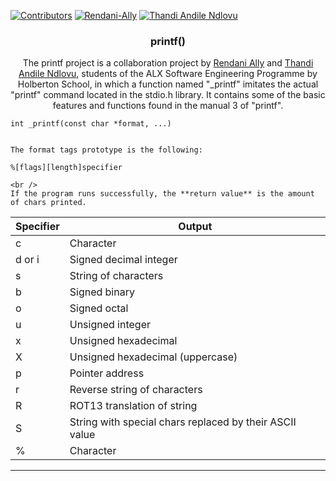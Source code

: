 [![Contributors][contributors-shield]][contributors-url]
[![Rendani-Ally][github-shield]](https://github.com/Rendani-Ally)
[![Thandi Andile Ndlovu][github-shield]](https://github.com/0506Andy)

  
<p align="center">
  <h3 align="center">printf()</h3>
<p align="center">
    The printf project is a collaboration project by <a href="https://github.com/Rendani-Ally">Rendani Ally<a/> and <a href="https://github.com/0506Andy">Thandi Andile Ndlovu<a/>, students of the ALX Software Engineering Programme by Holberton School, in which a function named "_printf" imitates the actual "printf" command located in the stdio.h library. It contains some of the basic features and functions found in the manual 3 of "printf".
    <br />
	
	int _printf(const char *format, ...)


	The format tags prototype is the following:

	%[flags][length]specifier

    <br />
    If the program runs successfully, the **return value** is the amount of chars printed.
	
| Specifier | Output |
| ------------- | ------------- |
| c  | Character  |
| d or i | Signed decimal integer |
| s  | String of characters  |
| b  | Signed binary  |
| o  | Signed octal  |
| u  | Unsigned integer  |
| x  | Unsigned hexadecimal  |
| X  | Unsigned hexadecimal (uppercase)  |
| p  | Pointer address  |
| r  | Reverse string of characters |
| R  | ROT13 translation of string |
| S  | String with special chars replaced by their ASCII value  |
| %  | Character  |

------------
  </p>  
</p>


<!-- MARKDOWN LINKS & IMAGES -->
<!-- https://www.markdownguide.org/basic-syntax/#reference-style-links -->
[github-shield]: https://img.shields.io/badge/-GitHub-black.svg?style=for-the-badge&logo=github&colorB=555
[contributors-shield]: https://img.shields.io/github/contributors/ThemeQuest/specs-on-website.svg?style=for-the-badge
[contributors-url]: https://github.com/Rendani-Ally/printf/graphs/contributors
